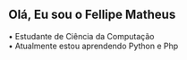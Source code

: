 <h2>Olá, Eu sou o Fellipe Matheus</h2>

• Estudante de Ciência da Computação <br>
• Atualmente estou aprendendo Python e Php <br>

